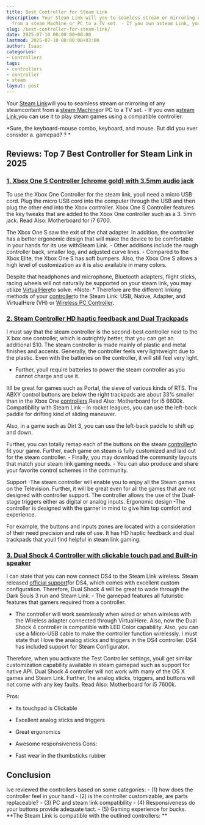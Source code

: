 ```yaml
---
title: Best Controller for Steam Link
description: Your Steam Link will you to seamless stream or mirroring of any steamcontent
  from a steam Machine or PC to a TV set. - If you own asteam Link, you can use it...
slug: /best-controller-for-steam-link/
date: 2025-07-10 00:00:00+00:00
lastmod: 2025-07-10 00:00:00+03:00
author: Isaac
categories:
- Controllers
tags:
- controllers
- controller
- steam
layout: post
---
```

Your [Steam Link](https://www.amazon.com/dp/B016XBGWAQ/?tag=p-policy-20)will you to seamless stream or mirroring of any steamcontent from a [steam Machine](https://en.wikipedia.org/wiki/Steam_Machine_(hardware_platform))or PC to a TV set. - If you own a[steam Link](https://www.amazon.com/dp/B016XBGWAQ/?tag=p-policy-20),you can use it to play steam games using a compatible controller.

*Sure, the keyboard-mouse combo, keyboard, and mouse. But did you ever consider a. gamepad? ? *

##  Reviews: Top 7 Best Controller for Steam Link in 2025

###  [1. Xbox One S Controller (chrome gold) with 3.5mm audio jack](https://www.amazon.com/dp/B076589BVQ/?tag=p-policy-20)

To use the Xbox One Controller for the steam link, youll need a micro USB cord. Plug the micro USB cord into the computer through the USB and then plug the other end into the Xbox controller. Xbox One S Controller features the key tweaks that are added to the Xbox One controller such as a 3. 5mm jack. Read Also: Motherboard for i7 6700.

The Xbox One S saw the exit of the chat adapter. In addition, the controller has a better ergonomic design that will make the device to be comfortable in your hands for its use withSteam Link. - Other additions include the rough controller back, smaller log, and adjusted curve lines. - Compared to the Xbox Elite, the Xbox One S has soft bumpers. Also, the Xbox One S allows a high level of customization as it is also available in many colors.

Despite that headphones and microphone, Bluetooth adapters, flight sticks, racing wheels will not naturally be supported on your steam link, you may utilize [VirtualHere](http://store.steampowered.com/app/440520/)to solve. *Note: * Therefore are the different linking methods of your [controller](https://safetomatic.com)to the Steam Link: USB, Native, Adapter, and VirtualHere (VH) or [Wireless PC Controller](https://pestpolicy.com/best-wireless-pc-controller/).

###  [2. Steam Controller HD haptic feedback and Dual Trackpads](https://www.amazon.com/dp/B016KBVBCS/?tag=p-policy-20)

I must say that the steam controller is the second-best controller next to the X box one controller, which is outrightly better, that you can get an additional $10. The steam controller is made mainly of plastic and metal finishes and accents. Generally, the controller feels very lightweight due to the plastic. Even with the batteries on the controller, it will still feel very light.

- Further, youll require batteries to power the steam controller as you cannot charge and use it.

Itll be great for games such as Portal, the sieve of various kinds of RTS. The ABXY control buttons are below the right trackpads are about 33% smaller than in the Xbox One [controllers](https://pestpolicy.com/steam-controller-review/).Read Also: Motherboard for i5 6600k. Compatibility with Steam Link - In rocket leagues, you can use the left-back paddle for drifting kind of sliding maneuver.

Also, in a game such as Dirt 3, you can use the left-back paddle to shift up and down.

Further, you can totally remap each of the buttons on the steam [controller](https://pestpolicy.com/best-controller-for-retropie/)to fit your game. Further, each game on steam is fully customized and laid out for the steam controller. - Finally, you may download the community layouts that match your steam link gaming needs. - You can also produce and share your favorite control schemes in the community.

Support -The steam controller will enable you to enjoy all the Steam games on the Television. Further, it will be great even for all the games that are not designed with controller support. The controller allows the use of the Dual-stage triggers either as digital or analog inputs. Ergonomic design -The controller is designed with the garner in mind to give him top comfort and experience.

For example, the buttons and inputs zones are located with a consideration of their need precision and rate of use. It has HD haptic feedback and dual trackpads that youll find helpful in steam link gaming.

###  [3. Dual Shock 4 Controller with clickable touch pad and Built-in speaker](https://www.amazon.com/dp/B01M6CV5IF/?tag=p-policy-20)

I can state that you can now connect DS4 to the Steam Link wireless. Steam released [official support](http://store.steampowered.com/news/26185/)for DS4, which comes with excellent custom configuration. Therefore, Dual Shock 4 will be great to wade through the Dark Souls 3 run and Steam Link. - The gamepad features all futuristic features that gamers required from a controller.

- The controller will work seamlessly when wired or when wireless with the Wireless adapter connected through VirtualHere. Also, now the Dual Shock 4 controller is compatible with LED Color capability. Also, you can use a Micro-USB cable to make the controller function wirelessly. I must state that I love the analog sticks and triggers in the DS4 controller. DS4 has included support for Steam Configurator.

Therefore, when you activate the Test Controller settings, youll get similar customization capability available in steam gamepad such as support for native API. Dual Shock 4 controller will not work with many of the OS X games and Steam Link. Further, the analog sticks, triggers, and buttons will not come with any key faults. Read Also: Motherboard for i5 7600k.

Pros:

- Its touchpad is Clickable

- Excellent analog sticks and triggers

- Great ergonomics

- Awesome responsiveness Cons:

- Fast wear in the thumbsticks rubber

##  Conclusion

Ive reviewed the controllers based on some categories: - (1) how does the controller feel in your hand - (2) is the controller customizable, are parts replaceable? - (3) PC and steam link compatibility - (4) Responsiveness do your buttons provide adequate tact. - (5) Gaming experience for bucks. **The Steam Link is compatible with the outlined controllers: **
